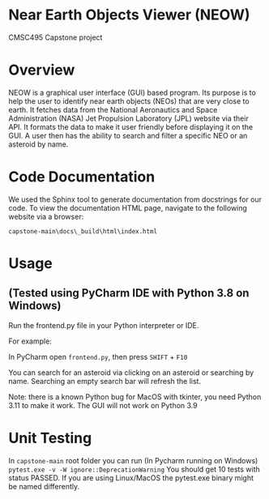 # Near Earth Objects Viewer (NEOW)
CMSC495 Capstone project

# Overview

NEOW is a graphical user interface (GUI) based program. Its purpose is to help the user to identify near earth objects (NEOs) that are very close to earth. It fetches data from the National Aeronautics and Space Administration (NASA) Jet Propulsion Laboratory (JPL) website via their API. It formats the data to make it user friendly before displaying it on the GUI. A user then has the ability to search and filter a specific NEO or an asteroid by name.

# Code Documentation 

We used the Sphinx tool to generate documentation from docstrings for our code. To view the documentation HTML page, navigate to the following website via a browser:

`capstone-main\docs\_build\html\index.html`

# Usage 

## (Tested using PyCharm IDE with Python 3.8 on Windows)

Run the frontend.py file in your Python interpreter or IDE.

For example:

In PyCharm open `frontend.py`, then press `SHIFT` + `F10`

You can search for an asteroid via clicking on an asteroid or searching by name. Searching an empty search bar will refresh the list.

Note: there is a known Python bug for MacOS with tkinter, you need Python 3.11 to make it work. The GUI will not work on Python 3.9

# Unit Testing

In `capstone-main` root folder you can run (In Pycharm running on Windows) `pytest.exe -v -W ignore::DeprecationWarning` You should get 10 tests with status PASSED. If you are using Linux/MacOS the pytest.exe binary might be named differently.
